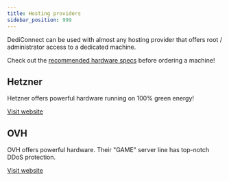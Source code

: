 ```yaml
---
title: Hosting providers
sidebar_position: 999
---
```


DediConnect can be used with almost any hosting provider that offers root / administrator access to a dedicated machine.

Check out the [recommended hardware specs](getting_started.md#hardware-specifications) before ordering a machine!


## Hetzner
Hetzner offers powerful hardware running on 100% green energy!

[Visit website](https://www.hetzner.com/dedicated-rootserver?freq_from=3.5&ram_from=64&drive_type=nvme)

## OVH
OVH offers powerful hardware. Their "GAME" server line has top-notch DDoS protection.

[Visit website](https://www.ovhcloud.com/en/bare-metal/game/prices/)
